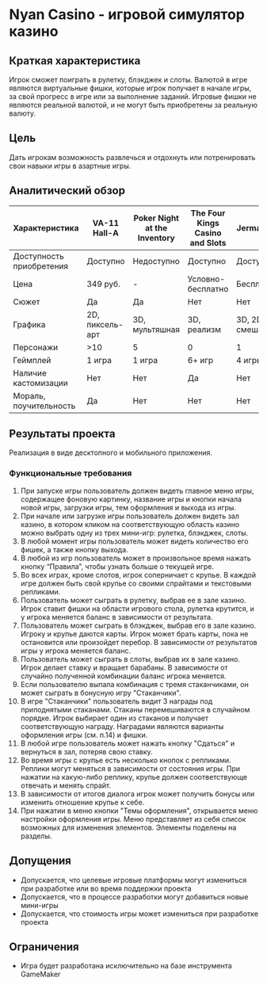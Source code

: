 # Nyan Casino - игровой симулятор казино

## Краткая характеристика
Игрок сможет поиграть в рулетку, блэкджек и слоты. Валютой в игре являются виртуальные фишки, которые игрок получает в начале игры, за свой прогресс в игре или за выполнение заданий. Игровые фишки не являются реальной валютой, и не могут быть приобретены за реальную валюту.

## Цель
Дать игрокам возможность развлечься и отдохнуть или потренировать свои навыки игры в азартные игры.

## Аналитический обзор
Характеристика | VA-11 Hall-A | Poker Night at the Inventory | The Four Kings Casino and Slots | JermaSlots | Nyan Casino |
---------------|--------------|------------------------------|---------------------------------|------------|-------------|
Доступность приобретения | Доступно | Недоступно | Доступно | Доступно | Доступно |
Цена | 349 руб. | - | Условно-бесплатно | Бесплатно | 149 руб. |
Сюжет | Да | Да | Нет | Нет | Да |
Графика | 2D, пиксель-арт | 3D, мультяшная | 3D, реализм | 3D, 2D, смешанная | 2D, мультяшная |
Персонажи | >10 | 5 | 0 | 1 | >3 |
Геймплей | 1 игра | 1 игра | 6+ игр | 4 игры | 4+ игр |
Наличие кастомизации | Нет | Нет | Да | Нет | Да |
Мораль, поучительность | Да | Нет | Нет | Нет | Да |

## Результаты проекта
Реализация в виде десктопного и мобильного приложения.

### Функциональные требования
1. При запуске игры пользователь должен видеть главное меню игры, содержащее фоновую картинку, название игры и кнопки начала новой игры, загрузки игры, тем оформления и выхода из игры.
2. При начале или загрузке игры пользователь должен видеть зал казино, в котором кликом на соответствующую область казино можно выбрать одну из трех мини-игр: рулетка, блэкджек, слоты.
3. В любой момент игры пользователь может видеть количество его фишек, а также кнопку выхода.
4. В любой из игр пользователь может в произвольное время нажать кнопку “Правила”, чтобы узнать больше о текущей игре.
5. Во всех играх, кроме слотов, игрок соперничает с крупье. В каждой игре должен быть свой крупье со своими спрайтами и текстовыми репликами.
6. Пользователь может сыграть в рулетку, выбрав ее в зале казино. Игрок ставит фишки на области игрового стола, рулетка крутится, и у игрока меняется баланс в зависимости от результата.
7. Пользователь может сыграть в блэкджек, выбрав его в зале казино. Игроку и крупье даются карты. Игрок может брать карты, пока не остановится или произойдет перебор. В зависимости от результатов игры у игрока меняется баланс.
8. Пользователь может сыграть в слоты, выбрав их в зале казино. Игрок делает ставку и вращает барабаны. В зависимости от случайно полученной комбинации баланс игрока меняется.
9. Если пользователю выпала комбинация с тремя стаканчиками, он может сыграть в бонусную игру "Стаканчики".
10. В игре "Стаканчики" пользователь видит 3 награды под приподнятыми стаканами. Стаканы перемешиваются в случайном порядке. Игрок выбирает один из стаканов и получает соответствующую награду. Наградами являются варианты оформления игры (см. п.14) и фишки.
11. В любой игре пользователь может нажать кнопку "Сдаться" и вернуться в зал, потеряв свою ставку.
12. Во время игры с крупье есть несколько кнопок с репликами. Реплики могут меняться в зависимости от состояния игры. При нажатии на какую-либо реплику, крупье должен соответствующе отвечать и менять спрайт.
13. В зависимости от итогов диалога игрок может получить бонусы или изменить отношение крупье к себе.
14. При нажатии в меню кнопки "Темы оформления", открывается меню настройки оформления игры. Меню представляет из себя список возможных для изменения элементов. Элементы поделены на разделы.

## Допущения
* Допускается, что целевые игровые платформы могут измениться при разработке или во время поддержки проекта
* Допускается, что в процессе разработки могут добавиться новые мини-игры
* Допускается, что стоимость игры может измениться при разработке проекта

## Ограничения
* Игра будет разработана исключительно на базе инструмента GameMaker
